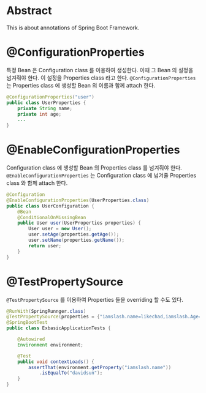 # Abstract

This is about annotations of Spring Boot Framework.

# @ConfigurationProperties

특정 Bean 은 Configuration class 를 이용하여 생성한다. 이때 그 Bean 의 설정을 넘겨줘야 한다. 이 설정을 Properties class 라고 한다. `@ConfigurationProperties` 는 Properties class 에 생성할 Bean 의 이름과 함께 attach 한다.

```java
@ConfigurationProperties("user")
public class UserProperties {
	private String name;
	private int age;
	...
}
```

# @EnableConfigurationProperties

Configuration class 에 생성할 Bean 의 Properties class 를 넘겨줘야 한다. `@EnableConfigurationProperties` 는 Configuration class 에 넘겨줄 Properties class 와 함께 attach 한다.

```java
@Configuration
@EnableConfigurationProperties(UserProperties.class)
public class UserConfiguration {
	@Bean
	@ConditionalOnMissingBean
	public User user(UserProperties properties) {
		User user = new User();
		user.setAge(properties.getAge());
		user.setName(properties.getName());
		return user;
	}
}
```

# @TestPropertySource

`@TestPropertySource` 를 이용하여 Properties 들을 overriding 할 수도 있다.

```java
@RunWith(SpringRunnger.class)
@TestPropertySource(properties = {"iamslash.name=likechad,iamslash.Age=35"})
@SpringBootTest
public class ExbasicApplicationTests {

	@Autowired
	Environment environment;

	@Test
	public void contextLoads() {
		assertThat(environment.getProperty("iamslash.name"))
			.isEqualTo("davidsun");
	}
}
```

